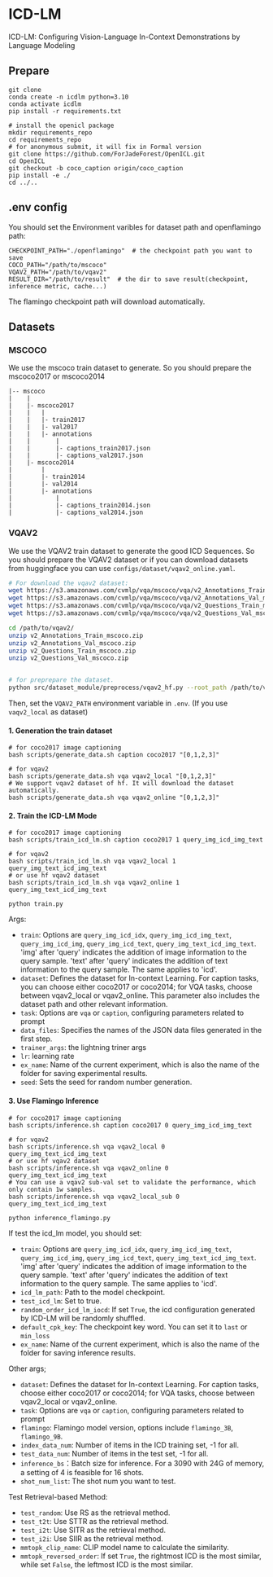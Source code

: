 # ICD-LM
ICD-LM: Configuring Vision-Language In-Context Demonstrations by Language Modeling

## Prepare
```
git clone 
conda create -n icdlm python=3.10
conda activate icdlm
pip install -r requirements.txt

# install the openicl package
mkdir requirements_repo
cd requirements_repo
# for anonymous submit, it will fix in Formal version
git clone https://github.com/ForJadeForest/OpenICL.git
cd OpenICL
git checkout -b coco_caption origin/coco_caption
pip install -e ./
cd ../..
```

## .env config
You should set the Environment varibles for dataset path and openflamingo path:
```
CHECKPOINT_PATH="./openflamingo"  # the checkpoint path you want to save
COCO_PATH="/path/to/mscoco"
VQAV2_PATH="/path/to/vqav2"
RESULT_DIR="/path/to/result"  # the dir to save result(checkpoint, inference metric, cache...)
```
The flamingo checkpoint path will download automatically.


## Datasets
### MSCOCO
We use the mscoco train dataset to generate. 
So you should prepare the mscoco2017 or mscoco2014

```
|-- mscoco
|    |
|    |- mscoco2017
|    |   |
|    |   |- train2017
|    |   |- val2017
|    |   |- annotations
|    |       |
|    |       |- captions_train2017.json
|    |       |- captions_val2017.json
|    |- mscoco2014
|        |
|        |- train2014
|        |- val2014
|        |- annotations
|            |
|            |- captions_train2014.json
|            |- captions_val2014.json
```

### VQAV2
We use the VQAV2 train dataset to generate the good ICD Sequences.
So you should prepare the VQAV2 dataset or if you can download datasets from huggingface you can use `configs/dataset/vqav2_online.yaml`. 
```bash
# For download the vqav2 dataset:
wget https://s3.amazonaws.com/cvmlp/vqa/mscoco/vqa/v2_Annotations_Train_mscoco.zip -O /path/to/vqav2/
wget https://s3.amazonaws.com/cvmlp/vqa/mscoco/vqa/v2_Annotations_Val_mscoco.zip -O /path/to/vqav2/
wget https://s3.amazonaws.com/cvmlp/vqa/mscoco/vqa/v2_Questions_Train_mscoco.zip -O /path/to/vqav2/
wget https://s3.amazonaws.com/cvmlp/vqa/mscoco/vqa/v2_Questions_Val_mscoco.zip -O /path/to/vqav2/

cd /path/to/vqav2/
unzip v2_Annotations_Train_mscoco.zip
unzip v2_Annotations_Val_mscoco.zip
unzip v2_Questions_Train_mscoco.zip
unzip v2_Questions_Val_mscoco.zip


# for preprepare the dataset.
python src/dataset_module/preprocess/vqav2_hf.py --root_path /path/to/vqav2/
```
Then, set the `VQAV2_PATH` environment variable in `.env`. (If you use `vaqv2_local` as dataset)


#### 1. Generation the train dataset

```shell
# for coco2017 image captioning
bash scripts/generate_data.sh caption coco2017 "[0,1,2,3]" 

# for vqav2
bash scripts/generate_data.sh vqa vqav2_local "[0,1,2,3]"
# We support vqav2 dataset of hf. It will download the dataset automatically.
bash scripts/generate_data.sh vqa vqav2_online "[0,1,2,3]"
```

#### 2. Train the ICD-LM Mode
```shell
# for coco2017 image captioning
bash scripts/train_icd_lm.sh caption coco2017 1 query_img_icd_img_text

# for vqav2
bash scripts/train_icd_lm.sh vqa vqav2_local 1 query_img_text_icd_img_text
# or use hf vqav2 dataset
bash scripts/train_icd_lm.sh vqa vqav2_online 1 query_img_text_icd_img_text
```

```
python train.py
```
Args:
- `train`: Options are `query_img_icd_idx`, `query_img_icd_img_text`, `query_img_icd_img`, `query_img_icd_text`, `query_img_text_icd_img_text`. 'img' after 'query' indicates the addition of image information to the query sample. 'text' after 'query' indicates the addition of text information to the query sample. The same applies to 'icd'.
- `dataset`: Defines the dataset for In-context Learning. For caption tasks, you can choose either coco2017 or coco2014; for VQA tasks, choose between vqav2_local or vqav2_online. This parameter also includes the dataset path and other relevant information.
- `task`: Options are `vqa` or `caption`, configuring parameters related to prompt
- `data_files`: Specifies the names of the JSON data files generated in the first step.
- `trainer_args`: the lightning triner args
- `lr`: learning rate
- `ex_name`: Name of the current experiment, which is also the name of the folder for saving experimental results. 
- `seed`: Sets the seed for random number generation.

#### 3. Use Flamingo Inference
```shell
# for coco2017 image captioning
bash scripts/inference.sh caption coco2017 0 query_img_icd_img_text

# for vqav2
bash scripts/inference.sh vqa vqav2_local 0 query_img_text_icd_img_text
# or use hf vqav2 dataset
bash scripts/inference.sh vqa vqav2_online 0 query_img_text_icd_img_text
# You can use a vqav2 sub-val set to validate the performance, which only contain 1w samples. 
bash scripts/inference.sh vqa vqav2_local_sub 0 query_img_text_icd_img_text
```

```shell
python inference_flamingo.py
```
If test the icd_lm model, you should set:
- `train`: Options are `query_img_icd_idx`, `query_img_icd_img_text`, `query_img_icd_img`, `query_img_icd_text`, `query_img_text_icd_img_text`. 'img' after 'query' indicates the addition of image information to the query sample. 'text' after 'query' indicates the addition of text information to the query sample. The same applies to 'icd'.
- `icd_lm_path`: Path to the model checkpoint.
- `test_icd_lm`: Set to true.
- `random_order_icd_lm_iocd`: If set `True`, the icd configuration generated by ICD-LM will be randomly shuffled. 
- `default_cpk_key`: The checkpoint key word. You can set it to `last` or `min_loss`
- `ex_name`: Name of the current experiment, which is also the name of the folder for saving inference results. 


Other args;
- `dataset`: Defines the dataset for In-context Learning. For caption tasks, choose either coco2017 or coco2014; for VQA tasks, choose between vqav2_local or vqav2_online.
- `task`: Options are `vqa` or `caption`, configuring parameters related to prompt
- `flamingo`: Flamingo model version, options include `flamingo_3B`, `flamingo_9B`.
- `index_data_num`: Number of items in the ICD training set, -1 for all.
- `test_data_num`: Number of items in the test set, -1 for all.
- `inference_bs`：Batch size for inference. For a 3090 with 24G of memory, a setting of 4 is feasible for 16 shots.
- `shot_num_list`: The shot num you want to test.

Test Retrieval-based Method: 
- `test_random`: Use RS as the retrieval method.
- `test_t2t`: Use STTR as the retrieval method.
- `test_i2t`: Use SITR as the retrieval method.
- `test_i2i`: Use SIIR as the retrieval method.
- `mmtopk_clip_name`: CLIP model name to calculate the similarity.
- `mmtopk_reversed_order`: If set `True`, the rightmost ICD is the most similar, while set `False`, the leftmost ICD is the most similar.
